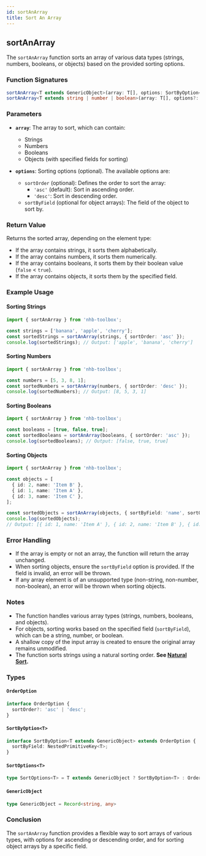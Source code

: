 ```yaml
---
id: sortAnArray
title: Sort An Array
---
```


## sortAnArray

The `sortAnArray` function sorts an array of various data types (strings, numbers, booleans, or objects) based on the provided sorting options.

### Function Signatures

```typescript
sortAnArray<T extends GenericObject>(array: T[], options: SortByOption<T>): T[];
sortAnArray<T extends string | number | boolean>(array: T[], options?: OrderOption): T[];
```

### Parameters

- **`array`**: The array to sort, which can contain:
  - Strings
  - Numbers
  - Booleans
  - Objects (with specified fields for sorting)

- **`options`**: Sorting options (optional). The available options are:
  - `sortOrder` (optional): Defines the order to sort the array:
    - `'asc'` (default): Sort in ascending order.
    - `'desc'`: Sort in descending order.
  - `sortByField` (optional for object arrays): The field of the object to sort by.

### Return Value

Returns the sorted array, depending on the element type:

- If the array contains strings, it sorts them alphabetically.
- If the array contains numbers, it sorts them numerically.
- If the array contains booleans, it sorts them by their boolean value (`false` < `true`).
- If the array contains objects, it sorts them by the specified field.

### Example Usage

#### Sorting Strings

```typescript
import { sortAnArray } from 'nhb-toolbox';

const strings = ['banana', 'apple', 'cherry'];
const sortedStrings = sortAnArray(strings, { sortOrder: 'asc' });
console.log(sortedStrings); // Output: ['apple', 'banana', 'cherry']
```

#### Sorting Numbers

```typescript
import { sortAnArray } from 'nhb-toolbox';

const numbers = [5, 3, 8, 1];
const sortedNumbers = sortAnArray(numbers, { sortOrder: 'desc' });
console.log(sortedNumbers); // Output: [8, 5, 3, 1]
```

#### Sorting Booleans

```typescript
import { sortAnArray } from 'nhb-toolbox';

const booleans = [true, false, true];
const sortedBooleans = sortAnArray(booleans, { sortOrder: 'asc' });
console.log(sortedBooleans); // Output: [false, true, true]
```

#### Sorting Objects

```typescript
import { sortAnArray } from 'nhb-toolbox';

const objects = [
  { id: 2, name: 'Item B' },
  { id: 1, name: 'Item A' },
  { id: 3, name: 'Item C' },
];

const sortedObjects = sortAnArray(objects, { sortByField: 'name', sortOrder: 'asc' });
console.log(sortedObjects);
// Output: [{ id: 1, name: 'Item A' }, { id: 2, name: 'Item B' }, { id: 3, name: 'Item C' }]
```

### Error Handling

- If the array is empty or not an array, the function will return the array unchanged.
- When sorting objects, ensure the `sortByField` option is provided. If the field is invalid, an error will be thrown.
- If any array element is of an unsupported type (non-string, non-number, non-boolean), an error will be thrown when sorting objects.

### Notes

- The function handles various array types (strings, numbers, booleans, and objects).
- For objects, sorting works based on the specified field (`sortByField`), which can be a string, number, or boolean.
- A shallow copy of the input array is created to ensure the original array remains unmodified.
- The function sorts strings using a natural sorting order. **See [Natural Sort](naturalSort).**

### Types

#### `OrderOption`

```typescript
interface OrderOption {
  sortOrder?: 'asc' | 'desc';
}
```

#### `SortByOption<T>`

```typescript
interface SortByOption<T extends GenericObject> extends OrderOption {
  sortByField: NestedPrimitiveKey<T>;
}
```

#### `SortOptions<T>`

```typescript
type SortOptions<T> = T extends GenericObject ? SortByOption<T> : OrderOption;
```

#### `GenericObject`

```typescript
type GenericObject = Record<string, any>
```

### Conclusion

The `sortAnArray` function provides a flexible way to sort arrays of various types, with options for ascending or descending order, and for sorting object arrays by a specific field.
